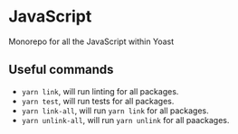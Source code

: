# JavaScript

Monorepo for all the JavaScript within Yoast

## Useful commands

* `yarn link`, will run linting for all packages.
* `yarn test`, will run tests for all packages.
* `yarn link-all`, will run `yarn link` for all packages.
* `yarn unlink-all`, will run `yarn unlink` for all paackages.

